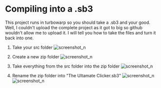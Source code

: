 # Compiling into a .sb3
This project runs in turbowarp so you should take a .sb3 and your good. Well, I couldn't upload the complete project as it got to big so github wouldn't allow me to upload it. I will tell you how to take the files and turn it back into one.

1. Take your src folder
![screenshot_n](https://cdn.discordapp.com/attachments/760615497225076737/1102469232194748416/1.png)

2. Create a new zip folder
![screenshot_n](https://cdn.discordapp.com/attachments/760615497225076737/1102469689789124638/image.png)

3. Take everything from the src folder into the zip folder
![screenshot_n](https://cdn.discordapp.com/attachments/760615497225076737/1102470164181692446/image.png)

4. Rename the zip folder into "The Ultamate Clicker.sb3"
![screenshot_n](https://cdn.discordapp.com/attachments/760615497225076737/1102470307710783508/image.png)
![screenshot_n](https://cdn.discordapp.com/attachments/760615497225076737/1102470593552601088/image.png)
